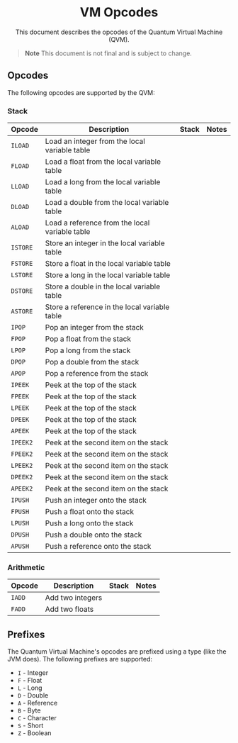 <div align="center">

# VM Opcodes

This document describes the opcodes of the Quantum Virtual Machine (QVM).

</div>

> **Note**
> This document is not final and is subject to change.

## Opcodes

The following opcodes are supported by the QVM:

### Stack

| Opcode | Description | Stack | Notes |
| --- | --- | --- | --- |
| `ILOAD` | Load an integer from the local variable table | | |
| `FLOAD` | Load a float from the local variable table | | |
| `LLOAD` | Load a long from the local variable table | | |
| `DLOAD` | Load a double from the local variable table | | |
| `ALOAD` | Load a reference from the local variable table | | |
| `ISTORE` | Store an integer in the local variable table | | |
| `FSTORE` | Store a float in the local variable table | | |
| `LSTORE` | Store a long in the local variable table | | |
| `DSTORE` | Store a double in the local variable table | | |
| `ASTORE` | Store a reference in the local variable table | | |
| `IPOP` | Pop an integer from the stack | | |
| `FPOP` | Pop a float from the stack | | |
| `LPOP` | Pop a long from the stack | | |
| `DPOP` | Pop a double from the stack | | |
| `APOP` | Pop a reference from the stack | | |
| `IPEEK` | Peek at the top of the stack | | |
| `FPEEK` | Peek at the top of the stack | | |
| `LPEEK` | Peek at the top of the stack | | |
| `DPEEK` | Peek at the top of the stack | | |
| `APEEK` | Peek at the top of the stack | | |
| `IPEEK2` | Peek at the second item on the stack | | |
| `FPEEK2` | Peek at the second item on the stack | | |
| `LPEEK2` | Peek at the second item on the stack | | |
| `DPEEK2` | Peek at the second item on the stack | | |
| `APEEK2` | Peek at the second item on the stack | | |
| `IPUSH` | Push an integer onto the stack | | |
| `FPUSH` | Push a float onto the stack | | |
| `LPUSH` | Push a long onto the stack | | |
| `DPUSH` | Push a double onto the stack | | |
| `APUSH` | Push a reference onto the stack | | |

### Arithmetic

| Opcode | Description | Stack | Notes |
| --- | --- | --- | --- |
| `IADD` | Add two integers | | |
| `FADD` | Add two floats | | |



## Prefixes

The Quantum Virtual Machine's opcodes are prefixed using a type (like the JVM does). The following prefixes are supported:

* `I` - Integer
* `F` - Float
* `L` - Long
* `D` - Double
* `A` - Reference
* `B` - Byte
* `C` - Character
* `S` - Short
* `Z` - Boolean